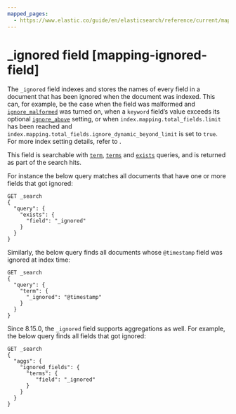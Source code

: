 ```yaml
---
mapped_pages:
  - https://www.elastic.co/guide/en/elasticsearch/reference/current/mapping-ignored-field.html
---
```


# _ignored field [mapping-ignored-field]

The `_ignored` field indexes and stores the names of every field in a document that has been ignored when the document was indexed. This can, for example, be the case when the field was malformed and [`ignore_malformed`](/reference/elasticsearch/mapping-reference/ignore-malformed.md) was turned on, when a `keyword` field’s value exceeds its optional [`ignore_above`](/reference/elasticsearch/mapping-reference/ignore-above.md) setting, or when `index.mapping.total_fields.limit` has been reached and `index.mapping.total_fields.ignore_dynamic_beyond_limit` is set to `true`. For more index setting details, refer to [](/reference/elasticsearch/index-settings/mapping-limit.md).

This field is searchable with [`term`](/reference/query-languages/query-dsl/query-dsl-term-query.md), [`terms`](/reference/query-languages/query-dsl/query-dsl-terms-query.md) and [`exists`](/reference/query-languages/query-dsl/query-dsl-exists-query.md) queries, and is returned as part of the search hits.

For instance the below query matches all documents that have one or more fields that got ignored:

```console
GET _search
{
  "query": {
    "exists": {
      "field": "_ignored"
    }
  }
}
```

Similarly, the below query finds all documents whose `@timestamp` field was ignored at index time:

```console
GET _search
{
  "query": {
    "term": {
      "_ignored": "@timestamp"
    }
  }
}
```

Since 8.15.0, the `_ignored` field supports aggregations as well. For example, the below query finds all fields that got ignored:

```console
GET _search
{
  "aggs": {
    "ignored_fields": {
      "terms": {
         "field": "_ignored"
      }
    }
  }
}
```

